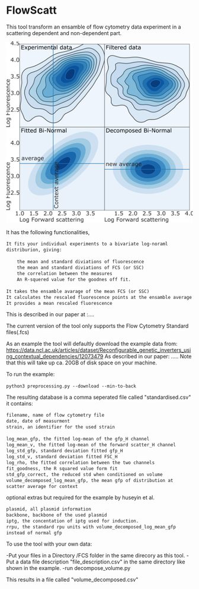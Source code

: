 # FlowScatt
This tool transform an ensamble of flow cytometry data experiment in a scattering dependent and non-dependent part.

![Alt Text](./Example.png)

It has the following functionalities,

    It fits your individual experiments to a bivariate log-noraml distriburion, giving:

        the mean and standard diviations of fluorescence
        the mean and standard diviations of FCS (or SSC)
        the correlation between the measures
        An R-squered value for the goodnes off fit.

    It takes the ensamble avarage of the mean FCS (or SSC)
    It calculates the rescaled fluorescence points at the ensamble average
    It provides a mean rescaled fluorescence

This is described in our paper at :....





The current version of the tool only supports the Flow Cytometry Standard files(.fcs)


As an example the tool will defaultly download the example data from:
https://data.ncl.ac.uk/articles/dataset/Reconfigurable_genetic_inverters_using_contextual_dependencies/12073479
As described in our paper: .....
Note that this will take up ca. 20GB  of disk space on your machine.

To run the example:

`python3 preprocessing.py --download --min-to-back`


The resulting database is a comma seperated file called "standardised.csv" it contains:

    filename, name of flow cytometry file
    date, date of measurment
    strain, an identifier for the used strain

    log_mean_gfp, the fitted log-mean of the gfp_H channel
    log_mean_v, the fitted log-mean of the forward scatter_H channel
    log_std_gfp, standard deviation fitted gfp_H
    log_std_v, standard deviation fitted FSC_H
    log_rho, the fitted correlation between the two channels
    fit_goodness, the R squared value form fit
    std_gfp_correct, the reduced std when conditioned on volume
    volume_decomposed_log_mean_gfp, the mean gfp of distribution at scatter average for context

optional extras but required for the example by huseyin et al.

    plasmid, all plasmid information
    backbone, backbone of the used plasmid
    iptg, the concentation of iptg used for induction.
    rrpu, the standard rpu units with volume_decomposed_log_mean_gfp instead of normal gfp









To use the tool with your own data:

-Put your files in a Directory /FCS folder in the same direcory as this tool.
-Put a data file description "file_description.csv" in the same directory like shown in the example.
-run decompose_volume.py

This results in a file called "volume_decomposed.csv"
